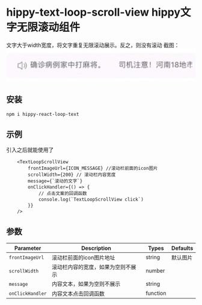 # hippy-text-loop-scroll-view hippy文字无限滚动组件

文字大于width宽度，将文字重复无限滚动展示。反之，则没有滚动
截图：
![示例截图](https://raw.githubusercontent.com/hippy-contrib/hippy-react-loop-text/master/image/text-loop.png)

## 安装
```
npm i hippy-react-loop-text
```

## 示例
引入之后就能使用了
``` 
    <TextLoopScrollView
        frontImageUrl={ICON_MESSAGE} //滚动栏前面的icon图片
        scrollWidth={200} // 滚动栏内容宽度
        message={`滚动的文字`}
        onClickHandler={() => {
            // 点击文案的回调函数
            console.log(`TextLoopScrollView click`)
        }}
    />
```

## 参数

| Parameter  |  Description | Types  | Defaults  |
| ------------ | ------------ | ------------ | ------------ |
| `frontImageUrl`  | 滚动栏前面的icon图片地址 | string  |  默认图片 |
| `scrollWidth`  | 滚动栏内容的宽度，如果为空则不展示  | number  |   |
| `message`  | 内容文本，如果为空则不展示  | string  |   |
| `onClickHandler`  | 内容文本点击回调函数 | function  |   |